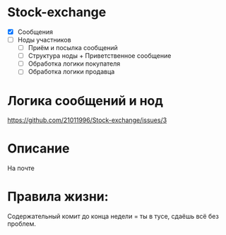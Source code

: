 # Stock-exchange
- [x] Сообщения
- [ ] Ноды участников
    - [ ] Приём и посылка сообщений
    - [ ] Структура ноды + Приветственное сообщение
    - [ ] Обработка логики покупателя
    - [ ] Обработка логики продавца
    
# Логика сообщений и нод
https://github.com/21011996/Stock-exchange/issues/3
    
# Описание    
На почте

# Правила жизни:
Содержательный комит до конца недели = ты в тусе, сдаёшь всё без проблем.
